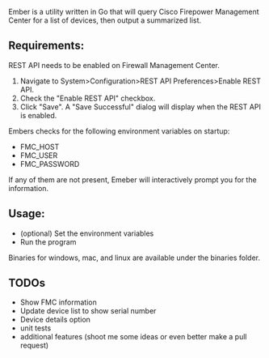 Ember is a utility written in Go that will query Cisco Firepower Management Center for a list of devices, then output a summarized list.

## Requirements:
REST API needs to be enabled on Firewall Management Center.
   1. Navigate to System>Configuration>REST API Preferences>Enable REST API.
   2. Check the "Enable REST API" checkbox.
   3. Click "Save". A "Save Successful" dialog will display when the REST API is enabled.

Embers checks for the following environment variables on startup:
- FMC_HOST
- FMC_USER
- FMC_PASSWORD

If any of them are not present, Emeber will interactively prompt you for the information.



## Usage:
- (optional) Set the environment variables
- Run the program

Binaries for windows, mac, and linux are available under the binaries folder.

## TODOs
- Show FMC information
- Update device list to show serial number
- Device details option
- unit tests
- additional features (shoot me some ideas or even better make a pull request)






